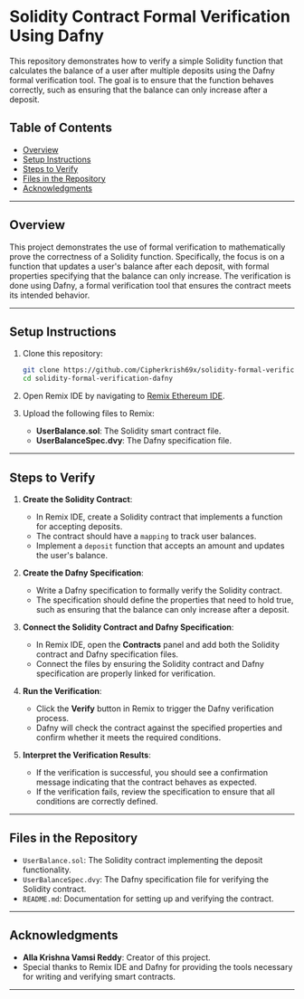 # Solidity Contract Formal Verification Using Dafny

This repository demonstrates how to verify a simple Solidity function that calculates the balance of a user after multiple deposits using the Dafny formal verification tool. The goal is to ensure that the function behaves correctly, such as ensuring that the balance can only increase after a deposit.

## Table of Contents
- [Overview](#overview)
- [Setup Instructions](#setup-instructions)
- [Steps to Verify](#steps-to-verify)
- [Files in the Repository](#files-in-the-repository)
- [Acknowledgments](#acknowledgments)

---

## Overview

This project demonstrates the use of formal verification to mathematically prove the correctness of a Solidity function. Specifically, the focus is on a function that updates a user's balance after each deposit, with formal properties specifying that the balance can only increase. The verification is done using Dafny, a formal verification tool that ensures the contract meets its intended behavior.

---

## Setup Instructions

1. Clone this repository:
   ```bash
   git clone https://github.com/Cipherkrish69x/solidity-formal-verification-dafny.git
   cd solidity-formal-verification-dafny
   ```

2. Open Remix IDE by navigating to [Remix Ethereum IDE](https://remix.ethereum.org/).

3. Upload the following files to Remix:
   - **UserBalance.sol**: The Solidity smart contract file.
   - **UserBalanceSpec.dvy**: The Dafny specification file.

---

## Steps to Verify

1. **Create the Solidity Contract**:
   - In Remix IDE, create a Solidity contract that implements a function for accepting deposits.
   - The contract should have a `mapping` to track user balances.
   - Implement a `deposit` function that accepts an amount and updates the user's balance.

2. **Create the Dafny Specification**:
   - Write a Dafny specification to formally verify the Solidity contract.
   - The specification should define the properties that need to hold true, such as ensuring that the balance can only increase after a deposit.

3. **Connect the Solidity Contract and Dafny Specification**:
   - In Remix IDE, open the **Contracts** panel and add both the Solidity contract and Dafny specification files.
   - Connect the files by ensuring the Solidity contract and Dafny specification are properly linked for verification.

4. **Run the Verification**:
   - Click the **Verify** button in Remix to trigger the Dafny verification process.
   - Dafny will check the contract against the specified properties and confirm whether it meets the required conditions.

5. **Interpret the Verification Results**:
   - If the verification is successful, you should see a confirmation message indicating that the contract behaves as expected.
   - If the verification fails, review the specification to ensure that all conditions are correctly defined.

---

## Files in the Repository

- `UserBalance.sol`: The Solidity contract implementing the deposit functionality.
- `UserBalanceSpec.dvy`: The Dafny specification file for verifying the Solidity contract.
- `README.md`: Documentation for setting up and verifying the contract.

---

## Acknowledgments

- **Alla Krishna Vamsi Reddy**: Creator of this project.
- Special thanks to Remix IDE and Dafny for providing the tools necessary for writing and verifying smart contracts.

---
